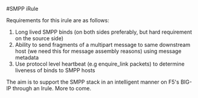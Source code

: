 #SMPP iRule

Requirements for this irule are as follows:
1. Long lived SMPP binds (on both sides preferably, but hard requirement on the source side)
2. Ability to send fragments of a multipart message to same downstream host (we need this for message assembly reasons) using message metadata
3. Use protocol level heartbeat (e.g enquire_link packets) to determine liveness of binds to SMPP hosts

The aim is to support the SMPP stack in an intelligent manner on F5's BIG-IP through an Irule. More to come. 